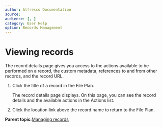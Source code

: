 ```yaml
---
author: Alfresco Documentation
source: 
audience: [, ]
category: User Help
option: Records Management
---
```


# Viewing records

The record details page gives you access to the actions available to be performed on a record, the custom metadata, references to and from other records, and the record URL.

1.  Click the title of a record in the File Plan.

    The record details page displays. On this page, you can see the record details and the available actions in the Actions list.

2.  Click the location link above the record name to return to the File Plan.


**Parent topic:**[Managing records](../tasks/rm-records-manage.md)

